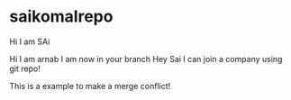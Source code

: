 # saikomalrepo
Hi I am SAi

Hi I am arnab I am now in your branch
Hey Sai I can join a company using git repo!

This is a example to make a merge conflict!
